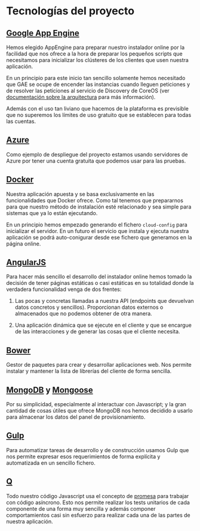 
Tecnologías del proyecto
========================


[Google App Engine](https://cloud.google.com/appengine/)
--------------------------------------------------------

Hemos elegido AppEngine para preparar nuestro instalador online por la facilidad que
nos ofrece a la hora de preparar los pequeños scripts que necesitamos para inicializar
los clústeres de los clientes que usen nuestra aplicación.

En un principio para este inicio tan sencillo solamente hemos necesitado que GAE se ocupe
de encender las instancias cuando lleguen peticiones y de resolver las peticiones al servicio
de Discovery de CoreOS (ver [documentación sobre la arquitectura](arquitectura.md) para más información).

Además con el uso tan liviano que hacemos de la plataforma es previsible que no superemos
los límites de uso gratuito que se establecen para todas las cuentas.



[Azure](http://azure.microsoft.com/es-es/)
------------------------------------------

Como ejemplo de despliegue del proyecto estamos usando servidores de Azure por tener una cuenta gratuita que podemos usar para las pruebas.



[Docker](https://www.docker.com/)
---------------------------------

Nuestra aplicación apuesta y se basa exclusivamente en las funcionalidades que Docker ofrece. Como tal tenemos que prepararnos para que nuestro método de instalación esté relacionado y sea simple para sistemas que ya lo están ejecutando.

En un principio hemos empezado generando el fichero ```cloud-config``` para inicializar el servidor. En un futuro el servicio que instala y ejecuta nuestra aplicación se podrá auto-conigurar desde ese fichero que generamos en la página online.



[AngularJS](https://angularjs.org/)
-----------------------------------

Para hacer más sencillo el desarrollo del instalador online hemos tomado la decisión de tener páginas estáticas o casi estáticas en su totalidad donde la verdadera funcionalidad venga de dos frentes:

1. Las pocas y concretas llamadas a nuestra API (endpoints que devuelvan datos concretos y sencillos). Proporcionan datos externos o almacenados que no podemos obtener de otra manera.

2. Una aplicación dinámica que se ejecute en el cliente y que se encargue de las interacciones y de generar las cosas que el cliente necesita.



[Bower](http://bower.io/)
-------------------------

Gestor de paquetes para crear y desarrollar aplicaciones web. Nos permite instalar y mantener la lista de librerías del cliente de forma sencilla.



[MongoDB](http://www.mongodb.org/) y [Mongoose](http://mongoosejs.com/)
-----------------------------------------------------------------------

Por su simplicidad, especialmente al interactuar con Javascript; y la gran cantidad de cosas útiles que ofrece MongoDB nos hemos decidido a usarlo para almacenar los datos del panel de provisionamiento.



[Gulp](http://gulpjs.com/)
--------------------------

Para automatizar tareas de desarrollo y de construcción usamos Gulp que nos permite expresar esos requerimientos de forma explícita y automatizada en un sencillo fichero.



[Q](https://github.com/kriskowal/q)
-----------------------------------

Todo nuestro código Javascript usa el concepto de [promesa](https://promisesaplus.com/) para trabajar con código asíncrono. Esto nos permite realizar los tests unitarios de cada componente de una forma muy sencilla y además componer comportamientos casi sin esfuerzo para realizar cada una de las partes de nuestra aplicación.
